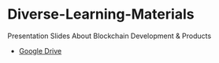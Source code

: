 # Diverse-Learning-Materials
Presentation Slides About Blockchain Development &amp; Products

- [Google Drive](https://drive.google.com/drive/folders/1kjc2md9qpo1SoBZxPf3ptw8OILv3P6py?usp=sharing)


